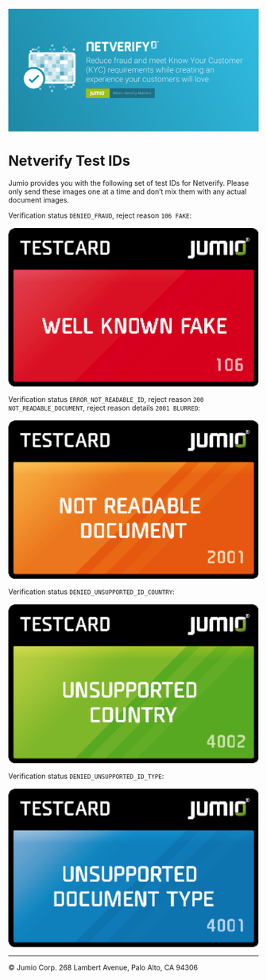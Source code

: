 ![Jumio](/images/netverify.jpg)

# Netverify Test IDs

Jumio provides you with the following set of test IDs for Netverify. Please only send these images one at a time and don’t mix them with any actual document images.

Verification status `DENIED_FRAUD`, reject reason `106 FAKE`:<br><br>
![Jumio Well Known Fake](/images/well_known_fake.png)

Verification status `ERROR_NOT_READABLE_ID`, reject reason `200 NOT_READABLE_DOCUMENT`, reject reason details `2001 BLURRED`:<br><br>
![Jumio Not Readable](/images/not_readable_doc.png)

Verification status `DENIED_UNSUPPORTED_ID_COUNTRY`:<br><br>
![Jumio Unsupported Country](/images/unsupported_country.png)

Verification status `DENIED_UNSUPPORTED_ID_TYPE`:<br><br>
![Jumio Unsupported ID Type](/images/unsupported_doc_type.png)


---
&copy; Jumio Corp. 268 Lambert Avenue, Palo Alto, CA 94306
